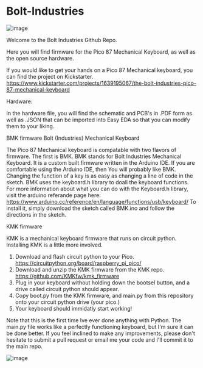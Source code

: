 # Bolt-Industries
![image](https://user-images.githubusercontent.com/58665565/154830776-ed1128a7-f4ef-473b-8738-91d0eeef3ae1.png)

Welcome to the Bolt Industries Github Repo.

Here you will find firmware for the Pico 87 Mechanical Keyboard, as well as the open source hardware. 

If you would like to get your hands on a Pico 87 Mechanical keyboard, you can find the project on Kickstarter. 
https://www.kickstarter.com/projects/1639195067/the-bolt-industries-pico-87-mechanical-keyboard


Hardware:

In the hardware file, you will find the schematic and PCB's in .PDF form as well as .JSON that can be imported into Easy EDA so that you can modify them to your liking.

BMK firmware
Bolt (Industries) Mechanical Keyboard

The Pico 87 Mechanical keyboard is compatable with two flavors of firmware. The first is BMK. BMK stands for Bolt Industries Mechanical Keyboard. It is a custom built firmware written in the Arduino IDE. If you are comfortable using the Arduino IDE, then You will probably like BMK. Changing the function of a key is as easy as changing a line of code in the sketch. BMK uses the keyboard.h library to doall the keyboard functions. For more information about what you can do with the Keyboard.h library, visit the arduino referande page here: https://www.arduino.cc/reference/en/language/functions/usb/keyboard/ To install it, simply download the sketch called BMK.ino and follow the directions in the sketch.


KMK firmware

KMK is a mechanical keyboard firmware that runs on circuit python. 
Installing KMK is a little more involved.
1. Download and flash circuit python to your Pico. https://circuitpython.org/board/raspberry_pi_pico/
2. Download and unzip the KMK firmware from the KMK repo. https://github.com/KMKfw/kmk_firmware
3. Plug in your keyboard without holding down the bootsel button, and a drive called circuit python should appear. 
4. Copy boot.py from the KMK firmware, and main.py from this repository onto your circuit python drive (your pico.) 
5. Your keyboard should immidatly start working!

Note that this is the first time Ive ever done anything with Python. The main.py file works like a perfectly functioning keyboard, but I'm sure it can be done better. If you feel inclined to make any improvements, please don't hesitate to submit a pull request or email me your code and I'll commit it to the main repo. 


![image](https://user-images.githubusercontent.com/58665565/154625246-d543506a-e4ff-4449-9799-5506421c1dbc.png)
